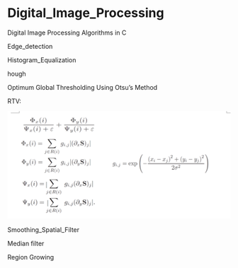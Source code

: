 # Digital_Image_Processing
Digital Image Processing Algorithms in C

Edge_detection

Histogram_Equalization

hough

Optimum Global Thresholding Using Otsu’s Method

RTV:

![Alt text](rtv.png)

Smoothing_Spatial_Filter

Median filter

Region Growing
